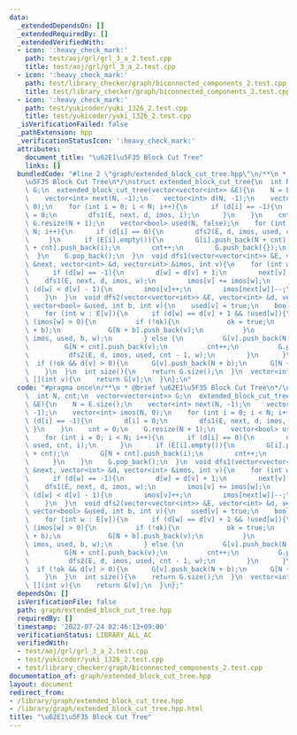 ```yaml
---
data:
  _extendedDependsOn: []
  _extendedRequiredBy: []
  _extendedVerifiedWith:
  - icon: ':heavy_check_mark:'
    path: test/aoj/grl/grl_3_a_2.test.cpp
    title: test/aoj/grl/grl_3_a_2.test.cpp
  - icon: ':heavy_check_mark:'
    path: test/library_checker/graph/biconnected_components_2.test.cpp
    title: test/library_checker/graph/biconnected_components_2.test.cpp
  - icon: ':heavy_check_mark:'
    path: test/yukicoder/yuki_1326_2.test.cpp
    title: test/yukicoder/yuki_1326_2.test.cpp
  _isVerificationFailed: false
  _pathExtension: hpp
  _verificationStatusIcon: ':heavy_check_mark:'
  attributes:
    document_title: "\u62E1\u5F35 Block Cut Tree"
    links: []
  bundledCode: "#line 2 \"graph/extended_block_cut_tree.hpp\"\n/**\n * @brief \u62E1\
    \u5F35 Block Cut Tree\n*/\nstruct extended_block_cut_tree{\n  int N, cnt;\n  vector<vector<int>>\
    \ G;\n  extended_block_cut_tree(vector<vector<int>> &E){\n    N = E.size();\n\
    \    vector<int> next(N, -1);\n    vector<int> d(N, -1);\n    vector<int> imos(N,\
    \ 0);\n    for (int i = 0; i < N; i++){\n      if (d[i] == -1){\n        d[i]\
    \ = 0;\n        dfs1(E, next, d, imos, i);\n      }\n    }\n    cnt = 0;\n   \
    \ G.resize(N + 1);\n    vector<bool> used(N, false);\n    for (int i = 0; i <\
    \ N; i++){\n      if (d[i] == 0){\n        dfs2(E, d, imos, used, cnt, i);\n \
    \     }\n      if (E[i].empty()){\n        G[i].push_back(N + cnt);\n        G[N\
    \ + cnt].push_back(i);\n        cnt++;\n        G.push_back({});\n      }\n  \
    \  }\n    G.pop_back();\n  }\n  void dfs1(vector<vector<int>> &E, vector<int>\
    \ &next, vector<int> &d, vector<int> &imos, int v){\n    for (int w : E[v]){\n\
    \      if (d[w] == -1){\n        d[w] = d[v] + 1;\n        next[v] = w;\n    \
    \    dfs1(E, next, d, imos, w);\n        imos[v] += imos[w];\n      } else if\
    \ (d[w] < d[v] - 1){\n        imos[v]++;\n        imos[next[w]]--;\n      }\n\
    \    }\n  }\n  void dfs2(vector<vector<int>> &E, vector<int> &d, vector<int> &imos,\
    \ vector<bool> &used, int b, int v){\n    used[v] = true;\n    bool ok = false;\n\
    \    for (int w : E[v]){\n      if (d[w] == d[v] + 1 && !used[w]){\n        if\
    \ (imos[w] > 0){\n          if (!ok){\n            ok = true;\n            G[v].push_back(N\
    \ + b);\n            G[N + b].push_back(v);\n          }\n          dfs2(E, d,\
    \ imos, used, b, w);\n        } else {\n          G[v].push_back(N + cnt);\n \
    \         G[N + cnt].push_back(v);\n          cnt++;\n          G.push_back({});\n\
    \          dfs2(E, d, imos, used, cnt - 1, w);\n        }\n      }\n    }\n  \
    \  if (!ok && d[v] > 0){\n      G[v].push_back(N + b);\n      G[N + b].push_back(v);\n\
    \    }\n  }\n  int size(){\n    return G.size();\n  }\n  vector<int> &operator\
    \ [](int v){\n    return G[v];\n  }\n};\n"
  code: "#pragma once\n/**\n * @brief \u62E1\u5F35 Block Cut Tree\n*/\nstruct extended_block_cut_tree{\n\
    \  int N, cnt;\n  vector<vector<int>> G;\n  extended_block_cut_tree(vector<vector<int>>\
    \ &E){\n    N = E.size();\n    vector<int> next(N, -1);\n    vector<int> d(N,\
    \ -1);\n    vector<int> imos(N, 0);\n    for (int i = 0; i < N; i++){\n      if\
    \ (d[i] == -1){\n        d[i] = 0;\n        dfs1(E, next, d, imos, i);\n     \
    \ }\n    }\n    cnt = 0;\n    G.resize(N + 1);\n    vector<bool> used(N, false);\n\
    \    for (int i = 0; i < N; i++){\n      if (d[i] == 0){\n        dfs2(E, d, imos,\
    \ used, cnt, i);\n      }\n      if (E[i].empty()){\n        G[i].push_back(N\
    \ + cnt);\n        G[N + cnt].push_back(i);\n        cnt++;\n        G.push_back({});\n\
    \      }\n    }\n    G.pop_back();\n  }\n  void dfs1(vector<vector<int>> &E, vector<int>\
    \ &next, vector<int> &d, vector<int> &imos, int v){\n    for (int w : E[v]){\n\
    \      if (d[w] == -1){\n        d[w] = d[v] + 1;\n        next[v] = w;\n    \
    \    dfs1(E, next, d, imos, w);\n        imos[v] += imos[w];\n      } else if\
    \ (d[w] < d[v] - 1){\n        imos[v]++;\n        imos[next[w]]--;\n      }\n\
    \    }\n  }\n  void dfs2(vector<vector<int>> &E, vector<int> &d, vector<int> &imos,\
    \ vector<bool> &used, int b, int v){\n    used[v] = true;\n    bool ok = false;\n\
    \    for (int w : E[v]){\n      if (d[w] == d[v] + 1 && !used[w]){\n        if\
    \ (imos[w] > 0){\n          if (!ok){\n            ok = true;\n            G[v].push_back(N\
    \ + b);\n            G[N + b].push_back(v);\n          }\n          dfs2(E, d,\
    \ imos, used, b, w);\n        } else {\n          G[v].push_back(N + cnt);\n \
    \         G[N + cnt].push_back(v);\n          cnt++;\n          G.push_back({});\n\
    \          dfs2(E, d, imos, used, cnt - 1, w);\n        }\n      }\n    }\n  \
    \  if (!ok && d[v] > 0){\n      G[v].push_back(N + b);\n      G[N + b].push_back(v);\n\
    \    }\n  }\n  int size(){\n    return G.size();\n  }\n  vector<int> &operator\
    \ [](int v){\n    return G[v];\n  }\n};"
  dependsOn: []
  isVerificationFile: false
  path: graph/extended_block_cut_tree.hpp
  requiredBy: []
  timestamp: '2022-07-24 02:46:13+09:00'
  verificationStatus: LIBRARY_ALL_AC
  verifiedWith:
  - test/aoj/grl/grl_3_a_2.test.cpp
  - test/yukicoder/yuki_1326_2.test.cpp
  - test/library_checker/graph/biconnected_components_2.test.cpp
documentation_of: graph/extended_block_cut_tree.hpp
layout: document
redirect_from:
- /library/graph/extended_block_cut_tree.hpp
- /library/graph/extended_block_cut_tree.hpp.html
title: "\u62E1\u5F35 Block Cut Tree"
---
```

